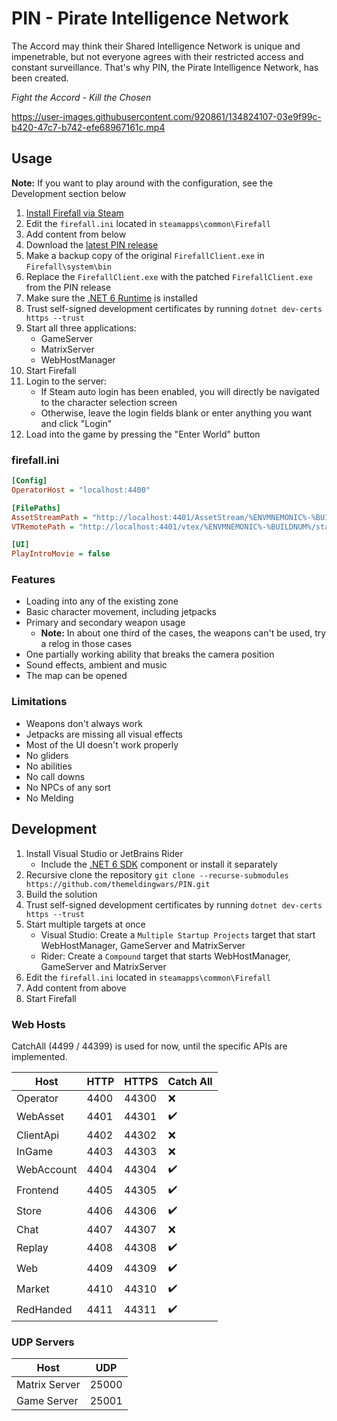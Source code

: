 # PIN - Pirate Intelligence Network

The Accord may think their Shared Intelligence Network is unique and impenetrable, but not everyone agrees with their restricted access and constant surveillance. That's why PIN, the Pirate Intelligence Network, has been created.

*Fight the Accord - Kill the Chosen*

https://user-images.githubusercontent.com/920861/134824107-03e9f99c-b420-47c7-b742-efe68967161c.mp4

## Usage

**Note:** If you want to play around with the configuration, see the Development section below

1. [Install Firefall via Steam](steam://install/227700)
2. Edit the `firefall.ini` located in `steamapps\common\Firefall`
3. Add content from below
4. Download the [latest PIN release](https://github.com/themeldingwars/PIN/releases/latest)
5. Make a backup copy of the original `FirefallClient.exe` in `Firefall\system\bin`
6. Replace the `FirefallClient.exe` with the patched `FirefallClient.exe` from the PIN release
7. Make sure the [.NET 6 Runtime](https://dotnet.microsoft.com/download/dotnet/6.0) is installed
8. Trust self-signed development certificates by running `dotnet dev-certs https --trust`
9. Start all three applications:
    - GameServer
    - MatrixServer
    - WebHostManager
10. Start Firefall
11. Login to the server:
    - If Steam auto login has been enabled, you will directly be navigated to the character selection screen
    - Otherwise, leave the login fields blank or enter anything you want and click "Login"
12. Load into the game by pressing the "Enter World" button

### firefall.ini

```ini
[Config]
OperatorHost = "localhost:4400"

[FilePaths]
AssetStreamPath = "http://localhost:4401/AssetStream/%ENVMNEMONIC%-%BUILDNUM%/"
VTRemotePath = "http://localhost:4401/vtex/%ENVMNEMONIC%-%BUILDNUM%/static.vtex"

[UI]
PlayIntroMovie = false
```

### Features

- Loading into any of the existing zone
- Basic character movement, including jetpacks
- Primary and secondary weapon usage
    - **Note:** In about one third of the cases, the weapons can't be used, try a relog in those cases
- One partially working ability that breaks the camera position
- Sound effects, ambient and music
- The map can be opened

### Limitations

- Weapons don't always work
- Jetpacks are missing all visual effects
- Most of the UI doesn't work properly
- No gliders
- No abilities
- No call downs
- No NPCs of any sort
- No Melding

## Development

1. Install Visual Studio or JetBrains Rider
    - Include the [.NET 6 SDK](https://dotnet.microsoft.com/download/dotnet/6.0) component or install it separately
2. Recursive clone the repository `git clone --recurse-submodules https://github.com/themeldingwars/PIN.git`
3. Build the solution
4. Trust self-signed development certificates by running `dotnet dev-certs https --trust`
5. Start multiple targets at once
    - Visual Studio: Create a `Multiple Startup Projects` target that start WebHostManager, GameServer and MatrixServer
    - Rider: Create a `Compound` target that starts WebHostManager, GameServer and MatrixServer
6. Edit the `firefall.ini` located in `steamapps\common\Firefall`
7. Add content from above
8. Start Firefall

### Web Hosts

CatchAll (4499 / 44399) is used for now, until the specific APIs are implemented.

| Host       | HTTP | HTTPS | Catch All |
|------------|------|-------|-----------|
| Operator   | 4400 | 44300 | ❌        |
| WebAsset   | 4401 | 44301 | ✔️        |
| ClientApi  | 4402 | 44302 | ❌        |
| InGame     | 4403 | 44303 | ❌        |
| WebAccount | 4404 | 44304 | ✔️        |
| Frontend   | 4405 | 44305 | ✔️        |
| Store      | 4406 | 44306 | ✔️        |
| Chat       | 4407 | 44307 | ❌        |
| Replay     | 4408 | 44308 | ✔️        |
| Web        | 4409 | 44309 | ✔️        |
| Market     | 4410 | 44310 | ✔️        |
| RedHanded  | 4411 | 44311 | ✔️        |

### UDP Servers

| Host          | UDP   |
|---------------|-------|
| Matrix Server | 25000 |
| Game Server   | 25001 |